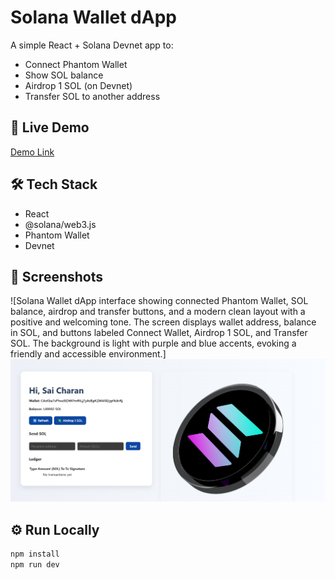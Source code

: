 # Solana Wallet dApp

A simple React + Solana Devnet app to:

- Connect Phantom Wallet
- Show SOL balance
- Airdrop 1 SOL (on Devnet)
- Transfer SOL to another address

## 🔗 Live Demo
[Demo Link](https://solana-d-app-green.vercel.app/)

## 🛠 Tech Stack
- React
- @solana/web3.js
- Phantom Wallet
- Devnet

## 📸 Screenshots
![Solana Wallet dApp interface showing connected Phantom Wallet, SOL balance, airdrop and transfer buttons, and a modern clean layout with a positive and welcoming tone. The screen displays wallet address, balance in SOL, and buttons labeled Connect Wallet, Airdrop 1 SOL, and Transfer SOL. The background is light with purple and blue accents, evoking a friendly and accessible environment.]![App](./src/assets/App.png)

## ⚙️ Run Locally

```bash
npm install
npm run dev
